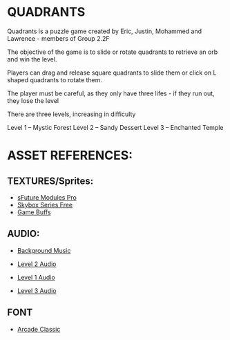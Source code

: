 # QUADRANTS
Quadrants is a puzzle game created by Eric, Justin, Mohammed and Lawrence - members of Group 2.2F

The objective of the game is to slide or rotate quadrants to retrieve an orb and win the level.

Players can drag and release square quadrants to slide them or click on L shaped quadrants to rotate them.

The player must be careful, as they only have three lifes - if they run out, they lose the level

There are three levels, increasing in difficulty

Level 1 – Mystic Forest
Level 2 – Sandy Dessert
Level 3 – Enchanted Temple




# ASSET REFERENCES:

## TEXTURES/Sprites:
- [sFuture Modules Pro](https://assetstore.unity.com/packages/3d/environments/sci-fi/sfuture-modules-pro-space-and-ground-104018)
- [Skybox Series Free](https://assetstore.unity.com/packages/2d/textures-materials/sky/skybox-series-free-103633)
- [Game Buffs](https://assetstore.unity.com/packages/2d/textures-materials/25-free-stylized-textures-grass-ground-floors-walls-more-241895)

##   AUDIO:
- [Background Music](https://assetstore.unity.com/packages/audio/music/electronic/synthwave-retro-song-romancing-the-storm-226321)

- [Level 2 Audio](https://assetstore.unity.com/packages/audio/ambient/sci-fi/retro-synth-80-90-s-191422)
- [Level 1 Audio](https://assetstore.unity.com/packages/audio/music/electronic/free-cyberpunk-sci-fi-soundtrack-183868)
- [Level 3 Audio](https://assetstore.unity.com/packages/audio/music/electronic/future-213766)

## FONT
- [Arcade Classic](https://www.dafont.com/arcade-classic-2.font)
